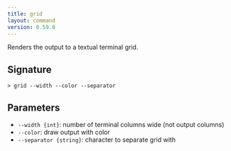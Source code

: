 ```yaml
---
title: grid
layout: command
version: 0.59.0
---
```


Renders the output to a textual terminal grid.

## Signature

```> grid --width --color --separator```

## Parameters

 -  `--width {int}`: number of terminal columns wide (not output columns)
 -  `--color`: draw output with color
 -  `--separator {string}`: character to separate grid with
